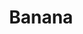 ---
layout: item
title: Banana
item-id: 1963
datatable: true
id: 1963
name: "Banana"
members: false
lowalch: 0
highalch: 1
examine: "Mmm this looks tasty."
monsters:
  - id: 2085
    name: "Ice giant"
    members: false
    combat_level: 53
    wiki_url: "https://oldschool.runescape.wiki/w/Ice_giant#Level_53"
    drops:
      - quantity: "1"
        rarity: 0.0078125
        drop_requirements: null
  - id: 4880
    name: "Agrith-Na-Na"
    members: true
    combat_level: 146
    wiki_url: "https://oldschool.runescape.wiki/w/Agrith-Na-Na#Normal"
    drops:
      - quantity: "1"
        rarity: 1
        drop_requirements: null
  - id: 6308
    name: "Agrith-Na-Na (hard)"
    members: true
    combat_level: 235
    wiki_url: "https://oldschool.runescape.wiki/w/Agrith-Na-Na#Hard"
    drops:
      - quantity: "1"
        rarity: 1
        drop_requirements: null
  - id: 6803
    name: "Maniacal monkey"
    members: true
    combat_level: 48
    wiki_url: "https://oldschool.runescape.wiki/w/Maniacal_monkey"
    drops:
      - quantity: "1"
        rarity: 0.1
        drop_requirements: null
  - id: 7118
    name: "Maniacal monkey"
    members: true
    combat_level: 140
    wiki_url: "https://oldschool.runescape.wiki/w/Maniacal_monkey"
    drops:
      - quantity: "1"
        rarity: 0.1
        drop_requirements: null
  - id: 7119
    name: "Maniacal Monkey Archer"
    members: true
    combat_level: 132
    wiki_url: "https://oldschool.runescape.wiki/w/Maniacal_Monkey_Archer"
    drops:
      - quantity: "1"
        rarity: 0.1
        drop_requirements: null
  - id: 7878
    name: "Ice giant"
    members: true
    combat_level: 67
    wiki_url: "https://oldschool.runescape.wiki/w/Ice_giant#Level_67"
    drops:
      - quantity: "1"
        rarity: 0.0078125
        drop_requirements: null
---